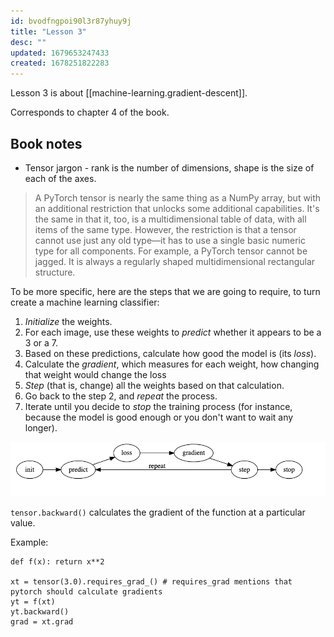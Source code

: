 ```yaml
---
id: bvodfngpoi90l3r87yhuy9j
title: "Lesson 3"
desc: ""
updated: 1679653247433
created: 1678251822283
---
```


Lesson 3 is about [[machine-learning.gradient-descent]].

Corresponds to chapter 4 of the book.

## Book notes

- Tensor jargon - rank is the number of dimensions, shape is the size of each of the axes.

> A PyTorch tensor is nearly the same thing as a NumPy array, but with an additional restriction that unlocks some additional capabilities. It's the same in that it, too, is a multidimensional table of data, with all items of the same type. However, the restriction is that a tensor cannot use just any old type—it has to use a single basic numeric type for all components. For example, a PyTorch tensor cannot be jagged. It is always a regularly shaped multidimensional rectangular structure.

To be more specific, here are the steps that we are going to require, to turn create a machine learning classifier:

1. _Initialize_ the weights.
1. For each image, use these weights to _predict_ whether it appears to be a 3 or a 7.
1. Based on these predictions, calculate how good the model is (its _loss_).
1. Calculate the _gradient_, which measures for each weight, how changing that weight would change the loss
1. _Step_ (that is, change) all the weights based on that calculation.
1. Go back to the step 2, and _repeat_ the process.
1. Iterate until you decide to _stop_ the training process (for instance, because the model is good enough or you don't want to wait any longer).

![](/assets/images/gradient-descent.png)

`tensor.backward()` calculates the gradient of the function at a particular value.

Example:

```
def f(x): return x**2

xt = tensor(3.0).requires_grad_() # requires_grad mentions that pytorch should calculate gradients
yt = f(xt)
yt.backward()
grad = xt.grad

```
